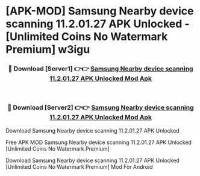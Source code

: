 # [APK-MOD] Samsung Nearby device scanning 11.2.01.27 APK Unlocked - [Unlimited Coins No Watermark Premium] w3igu



<div align="center">
<h3>🔴 Download [Server1] 👉👉 <a href="https://momento.my/?title=Samsung_Nearby_device_scanning_11.2.01.27_APK_Unlocked">Samsung Nearby device scanning 11.2.01.27 APK Unlocked Mod Apk</a></h3><br>

<h3>🔴 Download [Server2] 👉👉 <a href="https://momento.my/?title=Samsung_Nearby_device_scanning_11.2.01.27_APK_Unlocked">Samsung Nearby device scanning 11.2.01.27 APK Unlocked Mod Apk</a></h3>
</div>



Download Samsung Nearby device scanning 11.2.01.27 APK Unlocked 

Free APK MOD Samsung Nearby device scanning 11.2.01.27 APK Unlocked [Unlimited Coins No Watermark Premium]

Download Samsung Nearby device scanning 11.2.01.27 APK Unlocked [Unlimited Coins No Watermark Premium] Mod For Android
